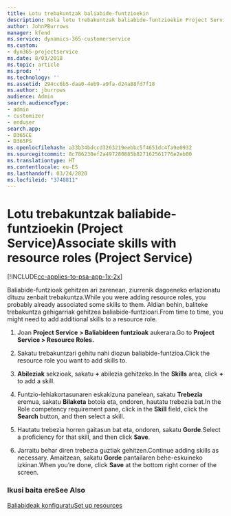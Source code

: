 ```yaml
---
title: Lotu trebakuntzak baliabide-funtzioekin
description: Nola lotu trebakuntzak baliabide-funtzioekin Project Service-n
author: JohnPBurrows
manager: kfend
ms.service: dynamics-365-customerservice
ms.custom:
- dyn365-projectservice
ms.date: 8/03/2018
ms.topic: article
ms.prod: ''
ms.technology: ''
ms.assetid: 294cc6b5-daa0-4eb9-a9fa-d24a88fd7f18
ms.author: jburrows
audience: Admin
search.audienceType:
- admin
- customizer
- enduser
search.app:
- D365CE
- D365PS
ms.openlocfilehash: a33b34bdccd3263219eebbc5f4651dc4fa9e0932
ms.sourcegitcommit: 8c786230ef2a497280885b827162561776e2eb00
ms.translationtype: HT
ms.contentlocale: eu-ES
ms.lasthandoff: 03/24/2020
ms.locfileid: "3748811"
---
```

# <a name="associate-skills-with-resource-roles-project-service"></a><span data-ttu-id="bb3f7-103">Lotu trebakuntzak baliabide-funtzioekin (Project Service)</span><span class="sxs-lookup"><span data-stu-id="bb3f7-103">Associate skills with resource roles (Project Service)</span></span>

[!INCLUDE[cc-applies-to-psa-app-1x-2x](../includes/cc-applies-to-psa-app-1x-2x.md)]

<span data-ttu-id="bb3f7-104">Baliabide-funtzioak gehitzen ari zarenean, ziurrenik dagoeneko erlazionatu dituzu zenbait trebakuntza.</span><span class="sxs-lookup"><span data-stu-id="bb3f7-104">While you were adding resource roles, you probably already associated some skills to them.</span></span> <span data-ttu-id="bb3f7-105">Aldian behin, baliteke trebakuntza gehigarriak gehitzea baliabide-funtzioari.</span><span class="sxs-lookup"><span data-stu-id="bb3f7-105">From time to time, you might need to add additional skills to a resource role.</span></span>  
  
1.  <span data-ttu-id="bb3f7-106">Joan **Project Service > Baliabideen funtzioak** aukerara.</span><span class="sxs-lookup"><span data-stu-id="bb3f7-106">Go to **Project Service > Resource Roles.**</span></span>  
  
2.  <span data-ttu-id="bb3f7-107">Sakatu trebakuntzari gehitu nahi diozun baliabide-funtzioa.</span><span class="sxs-lookup"><span data-stu-id="bb3f7-107">Click the resource role you want to add skills to.</span></span>  
  
3.  <span data-ttu-id="bb3f7-108">**Abileziak** sekzioak, sakatu **+** abilezia gehitzeko.</span><span class="sxs-lookup"><span data-stu-id="bb3f7-108">In the **Skills** area, click **+** to add a skill.</span></span>  
  
4.  <span data-ttu-id="bb3f7-109">Funtzio-lehiakortasunaren eskakizuna panelean, sakatu **Trebezia** eremua, sakatu **Bilaketa** botoia eta, ondoren, hautatu trebezia bat.</span><span class="sxs-lookup"><span data-stu-id="bb3f7-109">In the Role competency requirement pane, click in the **Skill** field, click the **Search** button,  and then select a skill.</span></span>  
  
5.  <span data-ttu-id="bb3f7-110">Hautatu trebezia horren gaitasun bat eta, ondoren, sakatu **Gorde**.</span><span class="sxs-lookup"><span data-stu-id="bb3f7-110">Select a proficiency for that skill, and then click **Save**.</span></span>  
  
6.  <span data-ttu-id="bb3f7-111">Jarraitu behar diren trebezia guztiak gehitzen.</span><span class="sxs-lookup"><span data-stu-id="bb3f7-111">Continue adding skills as necessary.</span></span> <span data-ttu-id="bb3f7-112">Amaitzean, sakatu **Gorde** pantailaren behe-eskuineko izkinan.</span><span class="sxs-lookup"><span data-stu-id="bb3f7-112">When you’re done, click **Save** at the bottom right corner of the screen.</span></span>  
  
### <a name="see-also"></a><span data-ttu-id="bb3f7-113">Ikusi baita ere</span><span class="sxs-lookup"><span data-stu-id="bb3f7-113">See Also</span></span>  
 [<span data-ttu-id="bb3f7-114">Baliabideak konfiguratu</span><span class="sxs-lookup"><span data-stu-id="bb3f7-114">Set up resources</span></span>](../project-service/set-up-resources.md)
